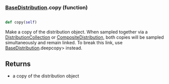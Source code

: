 ### [BaseDistribution](BaseDistribution.md).copy (function)


```py

def copy(self)

```



Make a copy of the distribution object.  When sampled together via
a [DistributionCollection](DistributionCollection.md) or [CompositeDistribution](CompositeDistribution.md), both copies
will be sampled simultaneously and remain linked.  To break this link,
use [BaseDistribution](BaseDistribution.md).deepcopy&gt; instead.

Returns
---------
* a copy of the distribution object

